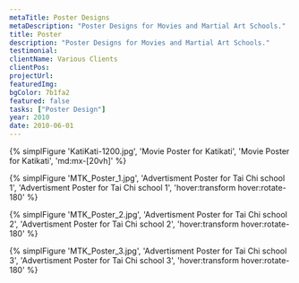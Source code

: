 ```yaml
---
metaTitle: Poster Designs
metaDescription: "Poster Designs for Movies and Martial Art Schools."
title: Poster
description: "Poster Designs for Movies and Martial Art Schools."
testimonial: 
clientName: Various Clients
clientPos: 
projectUrl:
featuredImg:
bgColor: 7b1fa2
featured: false
tasks: ["Poster Design"]
year: 2010
date: 2010-06-01
---
```


{% simplFigure 'KatiKati-1200.jpg', 'Movie Poster for Katikati', 'Movie Poster for Katikati', 'md:mx-[20vh]' %}

<div class="grid md:grid-cols-3 gap-4">


{% simplFigure 'MTK_Poster_1.jpg', 'Advertisment Poster for Tai Chi school 1', 'Advertisment Poster for Tai Chi school 1', 'hover:transform hover:rotate-180' %}

{% simplFigure 'MTK_Poster_2.jpg', 'Advertisment Poster for Tai Chi school 2', 'Advertisment Poster for Tai Chi school 2', 'hover:transform hover:rotate-180' %}

{% simplFigure 'MTK_Poster_3.jpg', 'Advertisment Poster for Tai Chi school 3', 'Advertisment Poster for Tai Chi school 3', 'hover:transform hover:rotate-180' %}

</div>